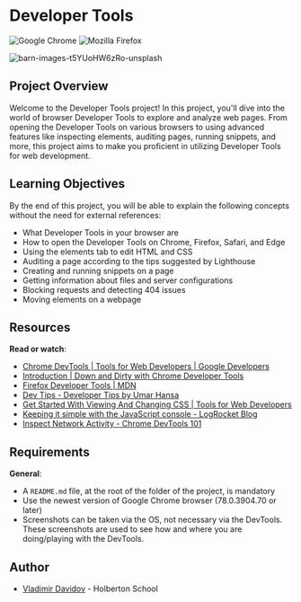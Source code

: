 
# Developer Tools

![Google Chrome](https://img.shields.io/badge/Chrome-Latest-blue?style=for-the-badge&logo=google-chrome&logoColor=white)
![Mozilla Firefox](https://img.shields.io/badge/Firefox-Latest-orange?style=for-the-badge&logo=mozilla-firefox&logoColor=white)

![barn-images-t5YUoHW6zRo-unsplash](https://github.com/v-dav/holbertonschool-web_front_end/assets/115344057/05c12f7e-1979-4c95-bddd-335adb6b46df)


## Project Overview

Welcome to the Developer Tools project! In this project, you'll dive into the world of browser Developer Tools to explore and analyze web pages. From opening the Developer Tools on various browsers to using advanced features like inspecting elements, auditing pages, running snippets, and more, this project aims to make you proficient in utilizing Developer Tools for web development.

## Learning Objectives

By the end of this project, you will be able to explain the following concepts without the need for external references:

- What Developer Tools in your browser are
- How to open the Developer Tools on Chrome, Firefox, Safari, and Edge
- Using the elements tab to edit HTML and CSS
- Auditing a page according to the tips suggested by Lighthouse
- Creating and running snippets on a page
- Getting information about files and server configurations
- Blocking requests and detecting 404 issues
- Moving elements on a webpage

## Resources

**Read or watch**:

- [Chrome DevTools | Tools for Web Developers | Google Developers](https://developers.google.com/web/tools/chrome-devtools)
- [Introduction | Down and Dirty with Chrome Developer Tools](https://bluerival.com/post/chrome-developer-tools)
- [Firefox Developer Tools | MDN](https://developer.mozilla.org/en-US/docs/Tools)
- [Dev Tips - Developer Tips by Umar Hansa](https://umaar.com/dev-tips/)
- [Get Started With Viewing And Changing CSS | Tools for Web Developers](https://developers.google.com/web/tools/chrome-devtools/css)
- [Keeping it simple with the JavaScript console - LogRocket Blog](https://blog.logrocket.com/keeping-it-simple-with-the-javascript-console/)
- [Inspect Network Activity - Chrome DevTools 101](https://developers.google.com/web/tools/chrome-devtools/network)

## Requirements

**General**:

- A `README.md` file, at the root of the folder of the project, is mandatory
- Use the newest version of Google Chrome browser (78.0.3904.70 or later)
- Screenshots can be taken via the OS, not necessary via the DevTools. These screenshots are used to see how and where you are doing/playing with the DevTools.

## Author

- [Vladimir Davidov](https://github.com/v-dav) - Holberton School

